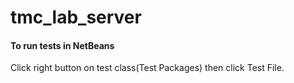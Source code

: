 # tmc_lab_server

#### To run tests in NetBeans
Click right button on test class(Test Packages) then click Test File.
